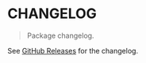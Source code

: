 # CHANGELOG

> Package changelog.

See [GitHub Releases](https://github.com/stdlib-js/stats-base-dists-negative-binomial-logpmf/releases) for the changelog.